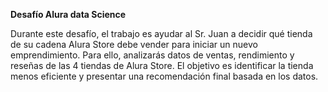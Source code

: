 **Desafío Alura data Science**

Durante este desafío, el trabajo es ayudar al Sr. Juan a decidir qué tienda de su cadena Alura Store debe vender para iniciar un nuevo emprendimiento.
Para ello, analizarás datos de ventas, rendimiento y reseñas de las 4 tiendas de Alura Store. El objetivo es identificar la tienda menos
eficiente y presentar una recomendación final basada en los datos.
